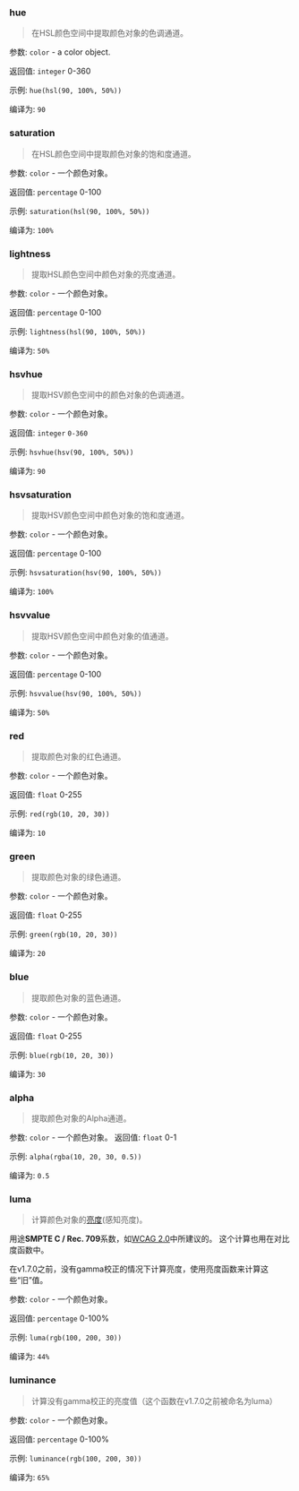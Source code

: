 ### hue

> 在HSL颜色空间中提取颜色对象的色调通道。

参数: `color` - a color object.

返回值: `integer` 0-360

示例: `hue(hsl(90, 100%, 50%))`

编译为: `90`


### saturation

> 在HSL颜色空间中提取颜色对象的饱和度通道。

参数: `color` - 一个颜色对象。

返回值: `percentage` 0-100

示例: `saturation(hsl(90, 100%, 50%))`

编译为: `100%`


### lightness

> 提取HSL颜色空间中颜色对象的亮度通道。

参数: `color` - 一个颜色对象。

返回值: `percentage` 0-100

示例: `lightness(hsl(90, 100%, 50%))`

编译为: `50%`


### hsvhue

> 提取HSV颜色空间中的颜色对象的色调通道。

参数: `color` - 一个颜色对象。

返回值: `integer` `0-360`

示例: `hsvhue(hsv(90, 100%, 50%))`

编译为: `90`


### hsvsaturation

> 提取HSV颜色空间中颜色对象的饱和度通道。

参数: `color` - 一个颜色对象。

返回值: `percentage` 0-100

示例: `hsvsaturation(hsv(90, 100%, 50%))`

编译为: `100%`


### hsvvalue

> 提取HSV颜色空间中颜色对象的值通道。

参数: `color` - 一个颜色对象。

返回值: `percentage` 0-100

示例: `hsvvalue(hsv(90, 100%, 50%))`

编译为: `50%`


### red

> 提取颜色对象的红色通道。

参数: `color` - 一个颜色对象。

返回值: `float` 0-255

示例: `red(rgb(10, 20, 30))`

编译为: `10`


### green

> 提取颜色对象的绿色通道。

参数: `color` - 一个颜色对象。

返回值: `float` 0-255

示例: `green(rgb(10, 20, 30))`

编译为: `20`


### blue

> 提取颜色对象的蓝色通道。

参数: `color` - 一个颜色对象。

返回值: `float` 0-255

示例: `blue(rgb(10, 20, 30))`

编译为: `30`


### alpha

> 提取颜色对象的Alpha通道。

参数: `color` - 一个颜色对象。
返回值: `float` 0-1

示例: `alpha(rgba(10, 20, 30, 0.5))`

编译为: `0.5`


### luma

> 计算颜色对象的[亮度](http://en.wikipedia.org/wiki/Luma_%28video%29)(感知亮度)。

用途**SMPTE C / Rec. 709**系数，如[WCAG 2.0](http://www.w3.org/TR/2008/REC-WCAG20-20081211/#relativeluminancedef)中所建议的。 这个计算也用在对比度函数中。

在v1.7.0之前，没有gamma校正的情况下计算亮度，使用亮度函数来计算这些“旧”值。

参数: `color` - 一个颜色对象。

返回值: `percentage` 0-100%

示例: `luma(rgb(100, 200, 30))`

编译为: `44%`


### luminance

> 计算没有gamma校正的亮度值（这个函数在v1.7.0之前被命名为luma）

参数: `color` - 一个颜色对象。

返回值: `percentage` 0-100%

示例: `luminance(rgb(100, 200, 30))`

编译为: `65%`

